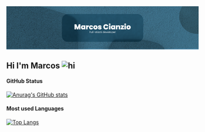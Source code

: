 <img align="center" alt="marcoscianzio" src="./profile-img.png" />

## Hi I'm Marcos <img src="https://user-images.githubusercontent.com/1303154/88677602-1635ba80-d120-11ea-84d8-d263ba5fc3c0.gif" width="28px" alt="hi" />

#### GitHub Status
[![Anurag's GitHub stats](https://github-readme-stats.vercel.app/api?username=MarcosCianzio&bg_color=%23446491%&title_color=%23FFFFFF%&text_color=%23FFFFFF%&hide_border=true)](https://github.com/anuraghazra/github-readme-stats)

#### Most used Languages
[![Top Langs](https://github-readme-stats.vercel.app/api/top-langs/?username=anuraghazra&layout=compact&bg_color=#446491&title_color=#FFFFFF&text_color=#FFFFFF&hide_border=true)](https://github.com/anuraghazra/github-readme-stats)